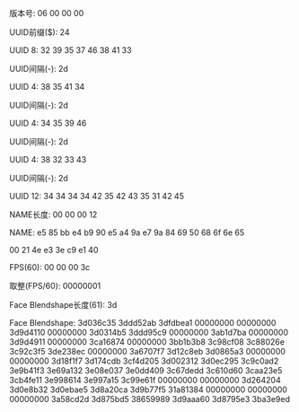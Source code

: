 版本号: 06 00 00 00

UUID前缀($): 24

UUID 8: 32 39 35 37 46 38 41 33

UUID间隔(-): 2d

UUID 4: 38 35 41 34

UUID间隔(-): 2d

UUID 4: 34 35 39 46

UUID间隔(-): 2d

UUID 4: 38 32 33 43

UUID间隔(-): 2d

UUID 12: 34 34 34 34 42 35 42 43 35 31 42 45

NAME长度: 00 00 00 12

NAME: e5 85 bb e4 b9 90 e5 a4 9a e7 9a 84 69 50 68 6f 6e 65

00 21 4e e3
3e c9 e1 40

FPS(60): 00 00 00 3c

取整(FPS/60): 00000001

Face Blendshape长度(61): 3d

Face Blendshape: 3d036c35 3ddd52ab 3dfdbea1 00000000 00000000 3d9d4110 00000000 3d0314b5 3ddd95c9 00000000 3ab1d7ba 00000000 3d9d4911 00000000 3ca16874 00000000 3bb1b3b8 3c98cf08 3c88026e 3c92c3f5 3de238ec 00000000 3a6707f7 3d12c8eb 3d0865a3 00000000 00000000 3d18f1f7 3d174cdb 3cf4d205 3d002312 3d0ec295 3c9c0ad2 3e9b41f3 3e69a132 3e08e037 3e0dd409 3c67dedd 3c610d60 3caa23e5 3cb4fe11 3e998614 3e997a15 3c99e61f 00000000 00000000 3d264204 3d0e8b32 3d0ebae5 3d8a20ca 3d9b77f5 31a81384 00000000 00000000 00000000 3a58cd2d 3d875bd5 38659989 3d9aaa60 3d8795e3 3ba3e9ed
